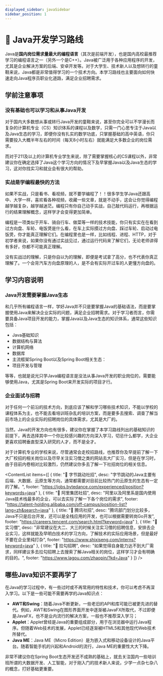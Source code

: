 ```yaml
---
displayed_sidebar: javaSidebar
sidebar_position: 1
---
```


# 🐏 Java开发学习路线
Java是**国内岗位需求量最大的编程语言**（其次是前端开发），也是国内高校最推荐学习的编程语言之一（另外一个是C++）。Java被广泛用于各种应用程序的开发，尤其是企业解决方案的后端、安卓开发等。对于大学生、技术新人以及想转行的童鞋来说，Java都是非常值得学习的一个技术方向。本学习路线也主要面向如何快速走向Java程序员职业化道路，满足企业招聘需求。

## 学前注意事项
### 没有基础也可以学习和从事Java开发
对于国内大多数想从事或转行Java开发的童鞋来说，甚至你<H color="red">完全可以不学</H>漫长而复杂的计算机专业（CS）知识体系的课程以及数学，只需一门心思专注于Java以及Java生态的学习，即便你没有扎实的数学功底，只掌握基础的高中英语，你只需要投入大概半年左右的时间（每天8小时左右）就能满足大多数企业的岗位需求。

而对于211及以上的计算机专业学生来说，除了需要掌握核心的CS课程以外，非常建议你在确定选择了Java这个学习方向的情况下及早掌握Java以及Java生态的学习，这对你找实习和就业会有很大的帮助。

### 实战是学编程最快的方法
如果不实战，只是看书、看视频，就不要学编程了！！很多学生学Java还跟高中、大学一样，喜欢看各种视频，收藏一些文章，就是不动手，这会让你觉得编程越学越复杂，越学越迷茫。编程只有你自己动手实战，自己敲代码运行，再根据运行的结果理解概念，这样学才会变得更加简单。

编程是一项类似于开车、骑自行车、做菜等一样的技术技能，你只有实实在在看到过方向盘、车轮、电饭煲是什么看，在车上实际摸过方向盘、踩过车轮、启动过电饭煲，你才能真正理解它们。在编程里也是一样，比如线程、进程、HTTP，对于初学者来说，如果你没有通过实战见过，通过运行代码来了解它们，无论老师讲得有多好，你都不可能真正理解。

没有实战过的理解，只是你自以为的理解，即便是考试拿了高分，也不代表你真正理解了。一个会背汽车方向盘原理的人，是不会有实际开过车的人更懂方向盘的。


## 学习内容说明
### Java开发需要掌握Java生态
和几乎所有编程语言一样，学好Java并不只是要掌握Java的基础语法，而是要掌握使用Java来解决企业实际的问题，满足企业招聘需求。对于学习者而言，你需要具备Java项目开发的能力，掌握Java以及Java生态的知识体系，通常这些知识包括：

- Java基础知识
- 数据结构与算法
- 计算机网络
- 数据库
- 主流框架Spring Boot以及Spring Boot相关生态：
- 项目开发与管理

等等，也就是说光只学Java编程语言是没法从事Java开发的职业岗位的，需要能够使用Java，尤其是Spring Boot来开发实际的项目才行。

###  企业面试与招聘
对于任何一个前沿的技术方向，到底应该了解和学习哪些技术知识，不能以学校的课程体系为主，也不能去看培训班杂乱的培训方案，而是要多去搜索、调查了解当前市场上的企业实际的招聘岗位的具体需求，尤其是大厂的。

当然，Java的开发方向也有很多，建议你在掌握了本学习路线列出的基础知识的前提下，再去选择其中一个你比较感兴趣的方向深入学习，切忌什么都学，大企业更喜欢招聘垂直型深入研究的人才，而不是全才。

对于计算机专业的学校来说，尽管通常会走校招路线，也推荐你及早提前了解一下大厂校招的相关岗位以及尽早关注实习僧之类的网站去大厂实习，但是在学习时，由于目前内卷相对比较激烈，仍然建议你多去了解一下社招岗位的相关信息。

<ContentList 
  items={[
    {
      title: "🦈 字节跳动社招",
      desc: "字节跳动的Java主要有后端、大数据、云原生等方向，通常都需要对目前比较热门的云原生的生态有一定的了解。",
      footer: "https://jobs.bytedance.com/experienced/position?keywords=java"
    },
    {
      title: "🦣 阿里集团社招",
      desc: "阿里以及阿里系是国内使用Java技术栈最多的企业，可以去实际了解一下各个岗位的需求",
      footer: "https://talent-holding.alibaba.com/off-campus/position-list?lang=zh&search=java"
    },
    {
      title: "🐧 腾讯社招",
      desc: "腾讯部门划分比较多，Java不只是后台开发，还可以是全栈应用的开发，也可以根据需要转岗Go开发",
      footer: "https://careers.tencent.com/search.html?keyword=java"
    },
    {
      title: "🐥 实习僧",
      desc: "非常建议在大二、大三的时候关注实习僧的招聘信息，安排去企业实习，这样就能及早明白技术的学习方向，了解技术的实际应用场景，但是最好不要在企业里纯打杂",
      footer: "https://www.shixiseng.com/interns?keyword=java"
    },
    {
      title: "🦋 拉勾招聘",
      desc: "如果觉得自身能力达不到大厂需求，同样建议多去拉勾招聘上去搜索了解Java相关的岗位，这样学习才会有明确的目的。",
      footer: "https://www.lagou.com/zhaopin/?kd=Java"
    }
  ]}
/>

## 哪些Java知识不要再学了
在Java的学习过程中，有一些过时或不再常用的特性和技术，你可以考虑不再深入学习。以下是一些可能不需要再学的Java知识点：

- **AWT和Swing**：随着Java不断更新，一些老旧的API和库可能已被更先进的替代。例如，AWT和Swing在图形界面开发中逐渐被JavaFX所取代，不过即便是JavaFX，也不是业内流行的解决方案，一般也不推荐深入学习；
- **Applet**：Applet曾经是Java的重要组成部分，用于在浏览器中运行Java程序。但随着Web技术的发展，Applet已经逐渐被HTML5和其他现代Web技术所替代。
- **Java ME**：Java ME（Micro Edition）是为嵌入式和移动设备设计的Java平台。随着智能手机的兴起和Android的流行，Java ME的重要性大大下降。

非常不建议你在Spring Boot生态开发还不成熟的基础上，就去关注国内一些培训班所谓的大数据开发、人工智能，对于刚入门的技术新人来说，少学一点杂七杂八的概念，打好基础更重要。

